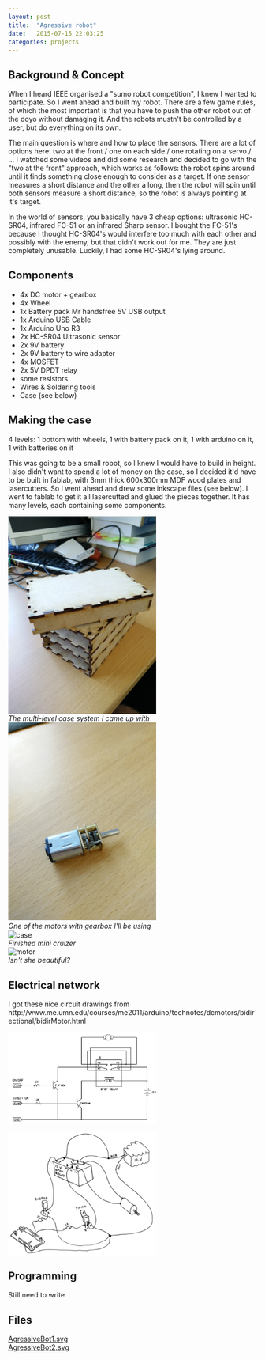 ```yaml
---
layout: post
title:  "Agressive robot"
date:   2015-07-15 22:03:25
categories: projects
---
```


<h2>Background & Concept</h2>
When I heard IEEE organised a "sumo robot competition", I knew I wanted to
participate. So I went ahead and built my robot. There are a few game rules,
of which the most important is that you have to push the other robot out of
the doyo without damaging it. And the robots mustn't be controlled by a user, but
do everything on its own.

The main question is where and how to place the sensors. There are a lot of options
here: two at the front / one on each side / one rotating on a servo / ... I watched
some videos and did some research and decided to go with the "two at the front"
approach, which works as follows: the robot spins around until it finds something
close enough to consider as a target. If one sensor measures a short distance and
the other a long, then the robot will spin until both sensors measure a short
distance, so the robot is always pointing at it's target. <br>

In the world of sensors, you basically have 3 cheap options: ultrasonic HC-SR04,
infrared FC-51 or an infrared Sharp sensor. I bought the FC-51's because I thought
HC-SR04's would interfere too much with each other and possibly with the enemy, but
that didn't work out for me. They are just completely unusable. Luckily, I had
some HC-SR04's lying around.

<h2>Components</h2>
<ul>
<li>4x DC motor + gearbox</li>
<li>4x Wheel</li>
<li>1x Battery pack Mr handsfree 5V USB output</li>
<li>1x Arduino USB Cable</li>
<li>1x Arduino Uno R3</li>
<li>2x HC-SR04 Ultrasonic sensor</li>
<li>2x 9V battery</li>
<li>2x 9V battery to wire adapter</li>
<li>4x MOSFET</li>
<li>2x 5V DPDT relay</li>
<li>some resistors</li>
<li>Wires & Soldering tools</li>
<li>Case (see below)</li>
</ul>

<h2>Making the case</h2>
4 levels: 1 bottom with wheels, 1 with battery pack on it, 1 with arduino on it, 1 with batteries on it

This was going to be a small robot, so I knew I would have to build in height. I
also didn't want to spend a lot of money on the case, so I decided it'd have to be
built in fablab, with 3mm thick 600x300mm MDF wood plates and lasercutters. So I went ahead and drew some inkscape files (see below). I went to fablab to get it all lasercutted
and glued the pieces together. It has many levels, each containing some components.
<br>

<img src="/assets/img/IMG_20150821_125935.jpg" alt="case" style="width: 300px; vertical-align: middle;"/><br>
<i>The multi-level case system I came up with</i>
<br>
<img src="/assets/img/IMG_20150821_130005.jpg" alt="motor" style="width: 300px;"/><br>
<i>One of the motors with gearbox I'll be using</i>
<br>
<img src="/assets/img/IMG_20150904_172316.jpg" alt="case" style="width: 500px; vertical-align: middle;"/><br>
<i>Finished mini cruizer</i>
<br>
<img src="/assets/img/IMG_20150904_172324.jpg" alt="motor" style="width: 500px;"/><br>
<i>Isn't she beautiful?</i>
<br>

<h2>Electrical network</h2>
I got these nice circuit drawings from http://www.me.umn.edu/courses/me2011/arduino/technotes/dcmotors/bidirectional/bidirMotor.html

<img src="/assets/img/arduino-bidir.jpg" alt="circuitbidr" style="width: 300px; vertical-align: middle;"/><br>

<img src="/assets/img/bidir-dwg.jpg" alt="circuitbidrdr" style="width: 300px; vertical-align: middle;"/><br>

<h2>Programming</h2>
Still need to write

<h2>Files</h2>
<!-- TODO: Open in new tab -->
<a href="/assets/img/AgressiveBot1.svg">AgressiveBot1.svg</a> <br>
<a href="/assets/img/AgressiveBot2.svg">AgressiveBot2.svg</a>
